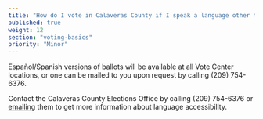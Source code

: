 ```yaml
---
title: "How do I vote in Calaveras County if I speak a language other than English?"
published: true
weight: 12
section: "voting-basics"
priority: "Minor"
---
```


Español/Spanish versions of ballots will be available at all Vote Center locations, or one can be mailed to you upon request by calling (209) 754-6376.

Contact the Calaveras County Elections Office by calling (209) 754-6376 or [emailing](https://calaverasgov.us/Feedback/Elections) them to get more information about language accessibility.